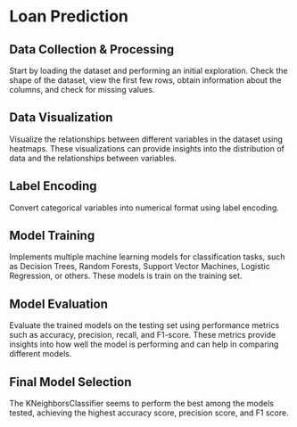 # Loan Prediction
## Data Collection & Processing
Start by loading the dataset and performing an initial exploration. Check the shape of the dataset, view the first few rows, obtain information about the columns, and check for missing values.

## Data Visualization
Visualize the relationships between different variables in the dataset using heatmaps. These visualizations can provide insights into the distribution of data and the relationships between variables.

## Label Encoding
Convert categorical variables into numerical format using label encoding.

## Model Training
Implements multiple machine learning models for classification tasks, such as Decision Trees, Random Forests, Support Vector Machines, Logistic Regression, or others. These models is train on the training set.

## Model Evaluation
Evaluate the trained models on the testing set using performance metrics such as accuracy, precision, recall, and F1-score. These metrics provide insights into how well the model is performing and can help in comparing different models.

## Final Model Selection
The KNeighborsClassifier seems to perform the best among the models tested, achieving the highest accuracy score, precision score, and F1 score.
